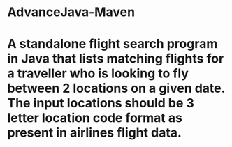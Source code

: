 # AdvanceJava-Maven
# A standalone flight search program in Java that lists matching flights for a traveller who is looking to fly between 2 locations on a given date. The input locations should be 3 letter location code format as present in airlines flight data.
